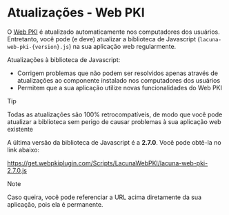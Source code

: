 ﻿# Atualizações - Web PKI

O [Web PKI](index.md) é atualizado automaticamente nos computadores dos usuários. Entretanto, você pode (e deve)
atualizar a biblioteca de Javascript (`lacuna-web-pki-{version}.js`) na sua aplicação web regularmente.

Atualizações à biblioteca de Javascript:

* Corrigem problemas que não podem ser resolvidos apenas através de atualizações ao componente instalado nos computadores dos usuários
* Permitem que a sua aplicação utilize novas funcionalidades do Web PKI

> [!TIP]
> Todas as atualizações são 100% retrocompatíveis, de modo que você pode atualizar a biblioteca sem
> perigo de causar problemas à sua aplicação web existente

A última versão da biblioteca de Javascript é a **2.7.0**. Você pode obtê-la no link abaixo:

https://get.webpkiplugin.com/Scripts/LacunaWebPKI/lacuna-web-pki-2.7.0.js

> [!NOTE]
> Caso queira, você pode referenciar a URL acima diretamente da sua aplicação, pois ela é permanente.
